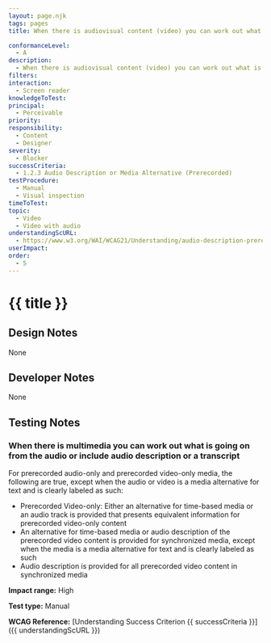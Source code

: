 ```yaml
---
layout: page.njk
tags: pages
title: When there is audiovisual content (video) you can work out what is going on from the audio or an audio description is provided

conformanceLevel:
  - A
description:
  - When there is audiovisual content (video) you can work out what is going on from the audio or an audio description is provided
filters:
interaction:
  - Screen reader
knowledgeToTest:
principal:
  - Perceivable
priority:
responsibility:
  - Content
  - Designer
severity:
  - Blocker
successCriteria:
  - 1.2.3 Audio Description or Media Alternative (Prerecorded)
testProcedure:
  - Manual
  - Visual inspection
timeToTest:
topic:
  - Video
  - Video with audio
understandingScURL:
  - https://www.w3.org/WAI/WCAG21/Understanding/audio-description-prerecorded.html
userImpact:
order:
  - 5
---
```


# {{ title }}

## Design Notes

None

## Developer Notes

None

## Testing Notes

### When there is multimedia you can work out what is going on from the audio or include audio description or a transcript

For prerecorded audio-only and prerecorded video-only media, the following are true,
except when the audio or video is a media alternative for text and is clearly labeled as
such:

- Prerecorded Video-only: Either an alternative for time-based media or an audio track is
provided that presents equivalent information for prerecorded video-only content
- An alternative for time-based media or audio description of the prerecorded video
content is provided for synchronized media, except when the media is a media
alternative for text and is clearly labeled as such
- Audio description is provided for all prerecorded video content in synchronized
media

**Impact range:** High

**Test type:** Manual

**WCAG Reference:** [Understanding Success Criterion {{ successCriteria }}]({{ understandingScURL }})
